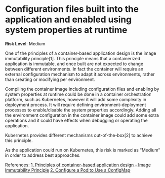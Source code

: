 # Configuration files built into the application and enabled using system properties at runtime

**Risk Level**: Medium

One of the principles of a container-based application design is the image
immutability principle[1]. This principle means that a containerized application
is immutable, and once built are not expected to change between different
environments. In fact the container will require an external configuration
mechanism to adapt it across environments, rather than creating or modifying
per environment.

Compiling the container image including configuration files and enabling by
system properties at runtime could be done in a container orchestration
platform, such as Kubernetes, however it will add some complexity in
deployment process. It will require defining environment-deployment processes
to enable/disable the system properties accordingly. Adding all the
environment configuration in the container image could add some extra operations
and it could have effects when debugging or operating the application.

Kubernetes provides different mechanisms out-of-the-box[2] to achieve this
principle.

As the application could run on Kubernetes, this risk is marked as “Medium”
in order to address best approaches.

References:
[1. Principles of container-based application design - Image Immutability Principle](https://www.redhat.com/en/resources/cloud-native-container-design-whitepaper)
[2. Configure a Pod to Use a ConfigMap](https://kubernetes.io/docs/tasks/configure-pod-container/configure-pod-configmap/)
